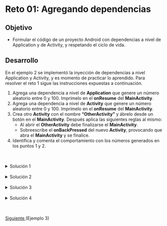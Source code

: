 # Reto 01: Agregando dependencias

## Objetivo

* Formular el código de un proyecto Android con dependencias a nivel de Application y de Activity, y respetando el ciclo de vida.

## Desarrollo

En el ejemplo 2 se implementó la inyección de dependencias a nivel Application y Activity, y es momento de  practicar lo aprendido. Para resolver el reto 1 sigue las instrucciones expuestas a continuación.

1. Agrega una dependencia a nivel de **Application** que genere un número aleatorio entre 0 y 100. Imprímelo en el **onResume** del **MainActivity**.
2. Agrega una dependencia a nivel de **Activity** que genere un número aleatorio entre 0 y 100. Imprímelo en el **onResume** del **MainActivity**.
3. Crea otro **Activity** con el nombre **“OtherActivity”** y ábrelo desde un botón en el **MainActivity**.  Después aplica las siguientes reglas al mismo:
    - Al abrir el **OtherActivity** debe finalizarse el **MainActivity**.
    - Sobreescribe el **onBackPressed** del nuevo **Activity**, provocando que abra el **MainActivity** y se finalice.
4. Identifica y comenta el comportamiento con los números generados en los puntos 1 y 2.

</br>
</br>

<details>
    <summary>Solución 1</summary>

  AppModule

  ```Kotlin
  @Singleton
  @Provides
  @Named("randomNum")
  fun provideRandomNum() = (0..100).random().toString()

  MainActivity -> onResume

  Log.e("MainActivity", randomNum)
  ```

</details>

</br>

<details>
    <summary>Solución 2</summary>

  MainModule
  
  ```Kotlin
  @ActivityScoped
  @Provides
  @Named("randomNumAct")
  fun provideRandomNumAct() = (0..100).random().toString()

  MainActivity -> onResume

  Log.e("MainActivityAct", randomNumAct)
  ```
</details>

</br>

<details>
    <summary>Solución 3</summary>

activity_other.xml
```xml
<?xml version="1.0" encoding="utf-8"?>
<androidx.constraintlayout.widget.ConstraintLayout xmlns:android="http://schemas.android.com/apk/res/android"
    android:layout_width="match_parent"
    android:layout_height="match_parent">

</androidx.constraintlayout.widget.ConstraintLayout>
```

OtherActivity
```kotlin
import android.content.Intent
import android.os.Bundle
import androidx.appcompat.app.AppCompatActivity

class OtherActivity : AppCompatActivity() {

    override fun onCreate(savedInstanceState: Bundle?) {
        super.onCreate(savedInstanceState)
        setContentView(R.layout.activity_other)
    }

    override fun onBackPressed() {
        super.onBackPressed()
        startActivity(Intent(this, MainActivity::class.java))
        finish()
    }
}
```

MainActivity
```Kotlin
@Inject
@Named("randomNum")
lateinit var randomNum: String

@Inject
@Named("randomNumAct")
lateinit var randomNumAct: String

override fun onCreate(savedInstanceState: Bundle?) {
  super.onCreate(savedInstanceState)
  setContentView(R.layout.activity_main)

  findViewById<Button>(R.id.button).setOnClickListener {
      startActivity(Intent(this, OtherActivity::class.java))
      finish()
  }

  Log.e("MainActivity", testString)
}

override fun onResume() {
  super.onResume()
  Log.e("MainActivity", randomNum)
  Log.e("MainActivityAct", randomNumAct)
}
```

</details>

</br>

<details>
    <summary>Solución 4</summary>

<img src="assets/01.png" width="70%"/>

La primera vez que se entra a MainActivity se generan los dos números, pero al estar navegando entre las dos Actividades se observa que sólo cambia el valor del MainModule, pues este depende del ciclo del Main, y como se está finalizando, eso hace que se genere de nuevo, y el del AppModule permanece con el valor de 21, ya que sólo se generará de nuevo cuando se finalice la app.

</details>

</br>
</br>

[Siguiente ](../Ejemplo-03/README.md)(Ejemplo 3)
